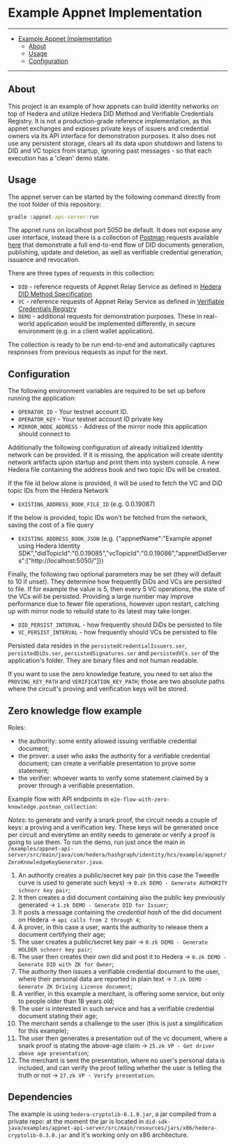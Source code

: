# Example Appnet Implementation

---
- [Example Appnet Implementation](#example-appnet-implementation)
  - [About](#about)
  - [Usage](#usage)
  - [Configuration](#configuration)

---

## About

This project is an example of how appnets can build identity networks on top of Hedera and utilize Hedera DID Method and Verifiable Credentials Registry. It is not a production-grade reference implementation, as this appnet exchanges and exposes private keys of issuers and credential owners via its API interface for demonstration purposes. It also does not use any persistent storage, clears all its data upon shutdown and listens to DID and VC topics from startup, ignoring past messages - so that each execution has a 'clean' demo state.

## Usage

The appnet server can be started by the following command directly from the root folder of this repository:

```cmd
gradle :appnet-api-server:run
```

The appnet runs on localhost port 5050 be default. It does not expose any user interface, instead there is a collection of [Postman][postman] requests available [here](/examples/appnet-api-server/postman-example-requests/e2e-flow.postman_collection) that demonstrate a full end-to-end flow of DID documents generation, publishing, update and deletion, as well as verifiable credential generation, issuance and revocation.

There are three types of requests in this collection:

- `DID` - reference requests of Appnet Relay Service as defined in [Hedera DID Method Specification][did-method-spec]
- `VC` - reference requests of Appnet Relay Service as defined in [Verifiable Credentials Registry](/docs/vc-specification.md)
- `DEMO` - additional requests for demonstration purposes. These in real-world application would be implemented differently, in secure environment (e.g. in a client wallet application).

The collection is ready to be run end-to-end and automatically captures responses from previous requests as input for the next.

## Configuration

The following environment variables are required to be set up before running the application:

- `OPERATOR_ID` - Your testnet account ID.
- `OPERATOR_KEY` - Your testnet account ID private key
- `MIRROR_NODE_ADDRESS` - Address of the mirror node this application should connect to


Additionally the following configuration of already initialized identity network can be provided.
If it is missing, the application will create identity network artifacts upon startup and print them into system console. A new Hedera file containing the address book and two topic IDs will be created.

If the file id below alone is provided, it will be used to fetch the VC and DiD topic IDs from the Hedera Network
- `EXISTING_ADDRESS_BOOK_FILE_ID` (e.g. 0.0.19087)

If the below is provided, topic IDs won't be fetched from the network, saving the cost of a file query
- `EXISTING_ADDRESS_BOOK_JSON` (e.g. {"appnetName":"Example appnet using Hedera Identity SDK","didTopicId":"0.0.19085","vcTopicId":"0.0.19086","appnetDidServers":["http://localhost:5050/"]})

Finally, the following two optional parameters may be set (they will default to 10 if unset). They determine how frequently DiDs and VCs are persisted to file. If for example the value is 5, then every 5 VC operations, the state of the VCs will be persisted.
Providing a large number may improve performance due to fewer file operations, however upon restart, catching up with mirror node to rebuild state to its latest may take longer.

- `DID_PERSIST_INTERVAL` - how frequently should DiDs be persisted to file
- `VC_PERSIST_INTERVAL` - how frequently should VCs be persisted to file

Persisted data resides in the `persistedCredentialIssuers.ser`, `persistedDiDs.ser`, `persistedSignatures.ser` and `persistedVCs.ser` of the application's folder. They are binary files and not human readable.

If you want to use the zero knowledge feature, you need to set also the `PROVING_KEY_PATH` and `VERIFICATION_KEY_PATH`; those are two absolute paths where the circuit's proving and verification keys will be stored. 

## Zero knowledge flow example
Roles:
- the authority: some entity allowed issuing verifiable credential document;
- the prover: a user who asks the authority for a verifiable credential document; can create a verifiable presentation
  to prove some statement;
- the verifier: whoever wants to verify some statement claimed by a prover through a verifiable presentation.

Example flow with API endpoints in `e2e-flow-with-zero-knowledge.postman_collection`:

_Notes_: to generate and verify a snark proof, the circuit needs a couple of keys: a proving and a verification key.
These keys will be generated once per circuit and everytime an entity needs to generate or verify a proof is going to use
them. To run the demo, run just once the main in `/examples/appnet-api-server/src/main/java/com/hedera/hashgraph/identity/hcs/example/appnet/ZeroKnowledgeKeyGenerator.java`.

1. An authority creates a public/secret key pair (in this case the Tweedle curve is used to generate such keys) -> `0.zk DEMO - Generate AUTHORITY schnorr key pair`;
2. It then creates a did document containing also the public key previously generated -> `1.zk DEMO - Generate DID for Issuer`;
3. It posts a message containing the _credential hash_ of the did document on Hedera -> `api calls from 2 through 4`;
4. A prover, in this case a user, wants the authority to release them a document certifying their age;
5. The user creates a public/secret key pair -> `0.zk DEMO - Generate HOLDER schnorr key pair`;
6. The user then creates their own did and post it to Hedera -> `6.zk DEMO - Generate DID with ZK for Owner`;
7. The authority then issues a verifiable credential document to the user, where their personal data are reported in plain text -> `7.zk DEMO - Generate ZK Driving License document`;
8. A verifier, in this example a merchant, is offering some service, but only to people older than 18 years old;
9. The user is interested in such service and has a verifiable credential document stating their age;
10. The merchant sends a challenge to the user (this is just a simplification for this example);
11. The user then generates a presentation out of the vc document, where a snark proof is stating the above-age claim -> `25.zk VP - Get driver above age presentation`;
12. The merchant is sent the presentation, where no user's personal data is included, and can verify the proof telling whether the user is telling the truth or not -> `27.zk VP - Verify presentation`.

## Dependencies
The example is using `hedera-cryptolib-0.1.0.jar`, a jar compiled from a private repo: at the moment the jar is located in `did-sdk-java/examples/appnet-api-server/src/main/resources/jars/x86/hedera-cryptolib-0.3.0.jar` and it's working only on x86 architecture. 

[did-method-spec]: https://github.com/hashgraph/did-method
[postman]: https://www.postman.com/